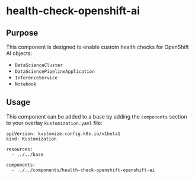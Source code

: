 # health-check-openshift-ai

## Purpose
This component is designed to enable custom health checks for OpenShift AI objects:

* `DataScienceCluster`
* `DataSciencePipelineApplication`
* `InferenceService`
* `Notebook`

## Usage

This component can be added to a base by adding the `components` section to your overlay `kustomization.yaml` file:

```
apiVersion: kustomize.config.k8s.io/v1beta1
kind: Kustomization

resources:
  - ../../base

components:
  - ../../components/health-check-openshift-openshift-ai
```

